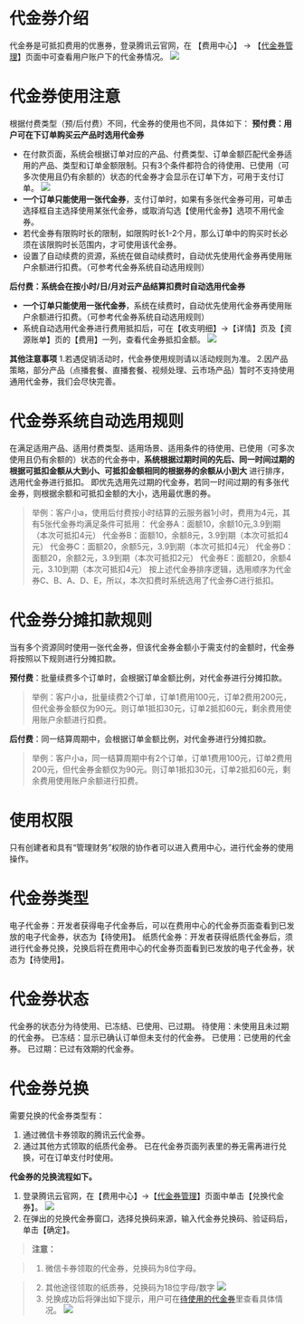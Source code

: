 # 代金券介绍
代金券是可抵扣费用的优惠券，登录腾讯云官网，在 【费用中心】 -> 【[代金券管理](https://console.cloud.tencent.com/account/voucher)】页面中可查看用户账户下的代金券情况。
![](https://mc.qcloudimg.com/static/img/1521a0c1596a18cbf450f8c1b380f372/image.png)

# 代金券使用注意
根据付费类型（预/后付费）不同，代金券的使用也不同，具体如下：
**预付费：用户可在下订单购买云产品时选用代金券**
- 在付款页面，系统会根据订单对应的产品、付费类型、订单金额匹配代金券适用的产品、类型和订单金额限制。只有3个条件都符合的待使用、已使用（可多次使用且仍有余额的）状态的代金券才会显示在订单下方，可用于支付订单。
![](https://mc.qcloudimg.com/static/img/0c2a7fe9a186a2b1a7e957f7802e4542/image.png)
- **一个订单只能使用一张代金券**，支付订单时，如果有多张代金券可用，可单击选择框自主选择使用某张代金券，或取消勾选【使用代金券】选项不用代金券。
- 若代金券有限购时长的限制，如限购时长1-2个月，那么订单中的购买时长必须在该限购时长范围内，才可使用该代金券。
- 设置了自动续费的资源，系统在做自动续费时，自动优先使用代金券再使用账户余额进行扣费。（可参考代金券系统自动选用规则）

**后付费：系统会在按小时/日/月对云产品结算扣费时自动选用代金券**
- **一个订单只能使用一张代金券**，系统在续费时，自动优先使用代金券再使用账户余额进行扣费。（可参考代金券系统自动选用规则）
- 系统自动选用代金券进行费用抵扣后，可在【收支明细】->【详情】页及【资源账单】页的【费用】一列，查看代金券抵扣金额。
![](https://mc.qcloudimg.com/static/img/ec5664d80ceff99179d1a76edf9bbdc3/image.png)

**其他注意事项**
1.若遇促销活动时，代金券使用规则请以活动规则为准。
2.因产品策略，部分产品（点播套餐、直播套餐、视频处理、云市场产品）暂时不支持使用通用代金券，我们会尽快完善。


# 代金券系统自动选用规则
在满足适用产品、适用付费类型、适用场景、适用条件的待使用、已使用（可多次使用且仍有余额的）状态的代金券中，**系统根据过期时间的先后、同一时间过期的根据可抵扣金额从大到小、可抵扣金额相同的根据券的余额从小到大** 进行排序，选用代金券进行抵扣。
即优先选用先过期的代金券，若同一时间过期的有多张代金券，则根据余额和可抵扣金额的大小，选用最优惠的券。
>举例：客户小a，使用后付费按小时结算的云服务器1小时，费用为4元，其有5张代金券均满足条件可抵用：
代金券A：面额10，余额10元,3.9到期（本次可抵扣4元）
代金券B：面额10，余额8元，3.9到期（本次可抵扣4元）
代金券C：面额20，余额5元，3.9到期（本次可抵扣4元）
代金券D：面额20，余额2元，3.9到期（本次可抵扣2元）
代金券E：面额20，余额4元，3.10到期（本次可抵扣4元）
按上述代金券排序逻辑，选用顺序为代金券C、B、A、D、E，所以，本次扣费时系统选用了代金券C进行抵扣。

# 代金券分摊扣款规则
当有多个资源同时使用一张代金券，但该代金券金额小于需支付的金额时，代金券将按照以下规则进行分摊扣款。

**预付费**：批量续费多个订单时，会根据订单金额比例，对代金券进行分摊扣款。
>举例：客户小a，批量续费2个订单，订单1费用100元，订单2费用200元，但代金券金额仅为90元。则订单1抵扣30元，订单2抵扣60元，剩余费用使用账户余额进行扣费。

**后付费**：同一结算周期中，会根据订单金额比例，对代金券进行分摊扣款。
>举例：客户小a，同一结算周期中有2个订单，订单1费用100元，订单2费用200元，但代金券金额仅为90元。则订单1抵扣30元，订单2抵扣60元，剩余费用使用账户余额进行扣费。

# 使用权限
只有创建者和具有“管理财务”权限的协作者可以进入费用中心，进行代金券的使用操作。

# 代金券类型

电子代金券：开发者获得电子代金券后，可以在费用中心的代金券页面查看到已发放的电子代金券，状态为【待使用】。
纸质代金券：开发者获得纸质代金券后，须进行代金券兑换，兑换后将在费用中心的代金券页面看到已发放的电子代金券，状态为【待使用】。

# 代金券状态

代金券的状态分为待使用、已冻结、已使用、已过期。
待使用：未使用且未过期的代金券。
已冻结：显示已确认订单但未支付的代金券。
已使用：已使用的代金券。
已过期：已过有效期的代金券。

# 代金券兑换

需要兑换的代金券类型有：
1. 通过微信卡券领取的腾讯云代金券。
2. 通过其他方式领取的纸质代金券。
已在代金券页面列表里的券无需再进行兑换，可在订单支付时使用。

**代金券的兑换流程如下。**
1. 登录腾讯云官网，在【费用中心】->【[代金券管理](https://console.cloud.tencent.com/account/voucher)】页面中单击【兑换代金券】。
![](https://mc.qcloudimg.com/static/img/eeca08b8ba05d430af5773592729149f/image.png)
2. 在弹出的兑换代金券窗口，选择兑换码来源，输入代金券兑换码、验证码后，单击【确定】。

>**注意：**

>1. 微信卡券领取的代金券，兑换码为8位字母。

>2. 其他途径领取的纸质券，兑换码为18位字母/数字
>![](http://i.imgur.com/aXj87Zq.png)
>3. 兑换成功后将弹出如下提示，用户可在[待使用的代金券](https://console.cloud.tencent.com/account/voucher)里查看具体情况。
![](http://i.imgur.com/4Loa0fU.png)



  [1]: https://mc.qcloudimg.com/static/img/2d3e38050920a2fa55fbefb7af1c9011/WX20170731-151451@2x.png
  [2]: https://mc.qcloudimg.com/static/img/1c41d2b1e7474e0f0b4c340d6d08a46e/image.png
